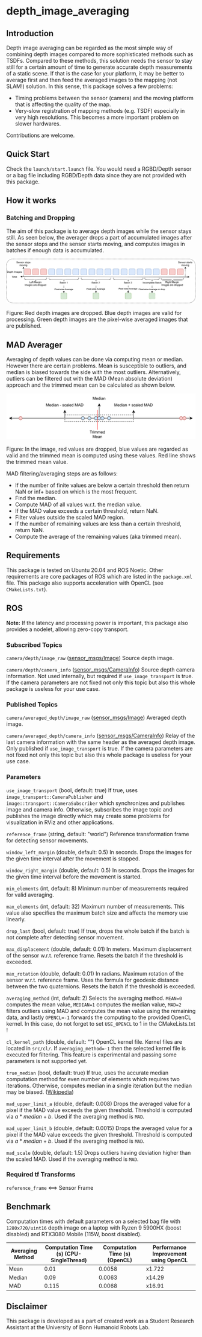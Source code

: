 # depth_image_averaging

## Introduction

Depth image averaging can be regarded as the most simple way of combining depth images compared to more sophisticated methods such as TSDFs. Compared to these methods, this solution needs the sensor to stay still for a certain amount of time to generate accurate depth measurements of a static scene. If that is the case for your platform, it may be better to average first and then feed the averaged images to the mapping (not SLAM!) solution. In this sense, this package solves a few problems:

- Timing problems between the sensor (camera) and the moving platform that is affecting the quality of the map.
- Very-slow registration of mapping methods (e.g. TSDF) especially in very high resolutions. This becomes a more important problem on slower hardwares.

Contributions are welcome.

## Quick Start

Check the `launch/start.launch` file. You would need a RGBD/Depth sensor or a bag file including RGBD/Depth data since they are not provided with this package.

## How it works

### Batching and Dropping

The aim of this package is to average depth images while the sensor stays still. As seen below, the averager drops a part of accumulated images after the sensor stops and the sensor starts moving, and computes images in batches if enough data is accumulated. 

![how_it_works](assets/how_it_works.svg)

Figure: Red depth images are dropped. Blue depth images are valid for processing. Green depth images are the pixel-wise averaged images that are published.

## MAD Averager

Averaging of depth values can be done via computing mean or median. However there are certain problems. Mean is susceptible to outliers, and median is biased towards the side with the most outliers. Alternatively, outliers can be filtered out with the MAD (Mean absolute deviation) approach and the trimmed mean can be calculated as shown below.

![mad_filtering.drawio](assets/mad_filtering.drawio.svg)

Figure: In the image, red values are dropped, blue values are regarded as valid and the trimmed mean is computed using these values. Red line shows the trimmed mean value.

MAD filtering/averaging steps are as follows:

- If the number of finite values are below a certain threshold then return NaN or inf+ based on which is the most frequent.
- Find the median.
- Compute MAD of all values w.r.t. the median value.
- If the MAD value exceeds a certain threshold, return NaN.
- Filter values outside the scaled MAD region.
- If the number of remaining values are less than a certain threshold, return NaN.
- Compute the average of the remaining values (aka trimmed mean).

## Requirements

This package is tested on Ubuntu 20.04 and ROS Noetic. Other requirements are core packages of ROS which are listed in the `package.xml` file. This package also supports acceleration with OpenCL (see `CMakeLists.txt`).

## ROS

**Note:** If the latency and processing power is important, this package also provides a nodelet, allowing zero-copy transport.

### Subscribed Topics

`camera/depth/image_raw` ([sensor_msgs/Image](sensor_msgs/Image))
		Source depth image.

`camera/depth/camera_info` ([sensor_msgs/CameraInfo](sensor_msgs/CameraInfo))
		Source depth camera information. Not used internally, but required if `use_image_transport` is true. If the camera parameters are not fixed not only this topic but also this whole package is useless for your use case. 

### Published Topics

`camera/averaged_depth/image_raw` ([sensor_msgs/Image](sensor_msgs/Image))
		Averaged depth image.

`camera/averaged_depth/camera_info` ([sensor_msgs/CameraInfo](sensor_msgs/CameraInfo))
		Relay of the last camera information with the same header as the averaged depth image. Only published if `use_image_transport` is true. If the camera parameters are not fixed not only this topic but also this whole package is useless for your use case. 

### Parameters

`use_image_transport` (bool, default: true)
		If true, uses `image_transport::CameraPublisher` and `image::transport::CameraSubscriber` which synchronizes and publishes image and camera info. Otherwise, subscribes the image topic and publishes the image directly which may create some problems for visualization in RViz and other applications.

`reference_frame` (string, default: "world")
		Reference transformation frame for detecting sensor movements.

`window_left_margin` (double, default: 0.5)
		In seconds. Drops the images for the given time interval after the movement is stopped.

`window_right_margin` (double, default: 0.5)
		In seconds. Drops the images for the given time interval before the movement is started.

`min_elements` (int, default: 8)
		Minimum number of measurements required for valid averaging.

`max_elements` (int, default: 32)
		Maximum number of measurements. This value also specifies the maximum batch size and affects the memory use linearly.

`drop_last` (bool, default: true)
		If true, drops the whole batch if the batch is not complete after detecting sensor movement.

`max_displacement` (double, default: 0.01)
		In meters. Maximum displacement of the sensor w.r.t. reference frame. Resets the batch if the threshold is exceeded.

`max_rotation` (double, default: 0.01)
		In radians. Maximum rotation of the sensor w.r.t. reference frame. Uses the formula for geodesic distance between the two quaternions. Resets the batch if the threshold is exceeded.

`averaging_method` (int, default: 2)
		Selects the averaging method. `MEAN=0` computes the mean value, `MEDIAN=1` computes the median value, `MAD=2` filters outliers using MAD and computes the mean value using the remaining data, and lastly `OPENCL=-1` forwards the computing to the provided OpenCL kernel. In this case, do not forget to set `USE_OPENCL` to 1 in the CMakeLists.txt !

`cl_kernel_path` (double, default: "")
		OpenCL kernel file. Kernel files are located in `src/cl/`. If `averaging_method=-1` then the selected kernel file is executed for filtering. This feature is experimental and passing some parameters is not supported yet.

`true_median` (bool, default: true)
		If true, uses the accurate median computation method for even number of elements which requires two iterations. Otherwise, computes median in a single iteration but the median may be biased. ([Wikipedia](https://simple.wikipedia.org/wiki/Median))

`mad_upper_limit_a` (double, default: 0.008)
		Drops the averaged value for a pixel if the MAD value exceeds the given threshold. Threshold is computed via $a*median+b$. Used if the averaging method is `MAD`.

`mad_upper_limit_b` (double, default: 0.0015)
		Drops the averaged value for a pixel if the MAD value exceeds the given threshold. Threshold is computed via $a*median+b$. Used if the averaging method is `MAD`.

`mad_scale` (double, default: 1.5)
		Drops outliers having deviation higher than the scaled MAD. Used if the averaging method is `MAD`.

### Required tf Transforms

`reference_frame` <==> Sensor Frame

## Benchmark

Computation times with default parameters on a selected bag file with `1280x720/uint16` depth image on a laptop with Ryzen 9 5900HX (boost disabled) and RTX3080 Mobile (115W, boost disabled).

| Averaging Method | Computation Time (s) (CPU-SingleThread) | Computation Time (s) (OpenCL) | Performance Improvement using OpenCL |
| ---------------- | --------------------------------------- | ----------------------------- | ------------------------------------ |
| Mean             | 0.01                                    | 0.0058                        | x1.722                               |
| Median           | 0.09                                    | 0.0063                        | x14.29                               |
| MAD              | 0.115                                   | 0.0068                        | x16.91                               |

## Disclaimer

This package is developed as a part of created work as a Student Research Assistant at the University of Bonn Humanoid Robots Lab.